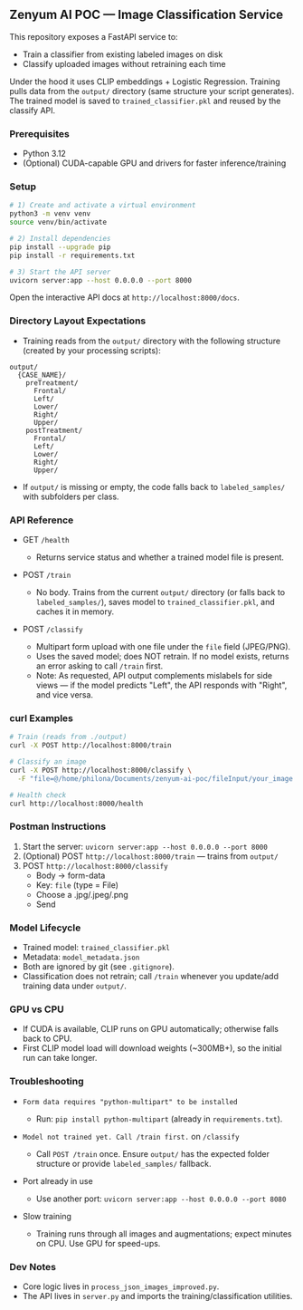 ## Zenyum AI POC — Image Classification Service

This repository exposes a FastAPI service to:

- Train a classifier from existing labeled images on disk
- Classify uploaded images without retraining each time

Under the hood it uses CLIP embeddings + Logistic Regression. Training pulls data from the `output/` directory (same structure your script generates). The trained model is saved to `trained_classifier.pkl` and reused by the classify API.

### Prerequisites

- Python 3.12
- (Optional) CUDA-capable GPU and drivers for faster inference/training

### Setup

```bash
# 1) Create and activate a virtual environment
python3 -m venv venv
source venv/bin/activate

# 2) Install dependencies
pip install --upgrade pip
pip install -r requirements.txt

# 3) Start the API server
uvicorn server:app --host 0.0.0.0 --port 8000
```

Open the interactive API docs at `http://localhost:8000/docs`.

### Directory Layout Expectations

- Training reads from the `output/` directory with the following structure (created by your processing scripts):

```
output/
  {CASE_NAME}/
    preTreatment/
      Frontal/
      Left/
      Lower/
      Right/
      Upper/
    postTreatment/
      Frontal/
      Left/
      Lower/
      Right/
      Upper/
```

- If `output/` is missing or empty, the code falls back to `labeled_samples/` with subfolders per class.

### API Reference

- GET `/health`
  - Returns service status and whether a trained model file is present.

- POST `/train`
  - No body. Trains from the current `output/` directory (or falls back to `labeled_samples/`), saves model to `trained_classifier.pkl`, and caches it in memory.

- POST `/classify`
  - Multipart form upload with one file under the `file` field (JPEG/PNG).
  - Uses the saved model; does NOT retrain. If no model exists, returns an error asking to call `/train` first.
  - Note: As requested, API output complements mislabels for side views — if the model predicts "Left", the API responds with "Right", and vice versa.

### curl Examples

```bash
# Train (reads from ./output)
curl -X POST http://localhost:8000/train

# Classify an image
curl -X POST http://localhost:8000/classify \
  -F "file=@/home/philona/Documents/zenyum-ai-poc/fileInput/your_image.jpg"

# Health check
curl http://localhost:8000/health
```

### Postman Instructions

1. Start the server: `uvicorn server:app --host 0.0.0.0 --port 8000`
2. (Optional) POST `http://localhost:8000/train` — trains from `output/`
3. POST `http://localhost:8000/classify`
   - Body → form-data
   - Key: `file` (type = File)
   - Choose a .jpg/.jpeg/.png
   - Send

### Model Lifecycle

- Trained model: `trained_classifier.pkl`
- Metadata: `model_metadata.json`
- Both are ignored by git (see `.gitignore`).
- Classification does not retrain; call `/train` whenever you update/add training data under `output/`.

### GPU vs CPU

- If CUDA is available, CLIP runs on GPU automatically; otherwise falls back to CPU.
- First CLIP model load will download weights (~300MB+), so the initial run can take longer.

### Troubleshooting

- `Form data requires "python-multipart" to be installed`
  - Run: `pip install python-multipart` (already in `requirements.txt`).

- `Model not trained yet. Call /train first.` on `/classify`
  - Call `POST /train` once. Ensure `output/` has the expected folder structure or provide `labeled_samples/` fallback.

- Port already in use
  - Use another port: `uvicorn server:app --host 0.0.0.0 --port 8080`

- Slow training
  - Training runs through all images and augmentations; expect minutes on CPU. Use GPU for speed-ups.

### Dev Notes

- Core logic lives in `process_json_images_improved.py`.
- The API lives in `server.py` and imports the training/classification utilities.

